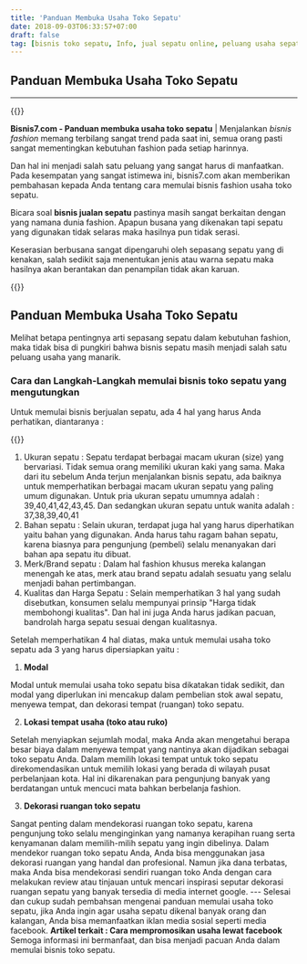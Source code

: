 ```yaml
---
title: 'Panduan Membuka Usaha Toko Sepatu'
date: 2018-09-03T06:33:57+07:00
draft: false
tag: [bisnis toko sepatu, Info, jual sepatu online, peluang usaha sepatu, usaha toko sepatu]
---
```

## Panduan Membuka Usaha Toko Sepatu
----
{{<adsense-responsive>}}

**Bisnis7.com - Panduan membuka usaha toko sepatu** | Menjalankan _bisnis fashion_ memang terbilang sangat trend pada saat ini, semua orang pasti sangat mementingkan kebutuhan fashion pada setiap harinnya. 

Dan hal ini menjadi salah satu peluang yang sangat harus di manfaatkan. Pada kesempatan yang sangat istimewa ini, bisnis7.com akan memberikan pembahasan kepada Anda tentang cara memulai bisnis fashion usaha toko sepatu. 

Bicara soal **bisnis jualan sepatu** pastinya masih sangat berkaitan dengan yang namana dunia fashion. Apapun busana yang dikenakan tapi sepatu yang digunakan tidak selaras maka hasilnya pun tidak serasi. 

Keserasian berbusana sangat dipengaruhi oleh sepasang sepatu yang di kenakan, salah sedikit saja menentukan jenis atau warna sepatu maka hasilnya akan berantakan dan penampilan tidak akan karuan.

{{<adsense-responsive>}}

**Panduan Membuka Usaha Toko Sepatu**
-------------------------------------

Melihat betapa pentingnya arti sepasang sepatu dalam kebutuhan fashion, maka tidak bisa di pungkiri bahwa bisnis sepatu masih menjadi salah satu peluang usaha yang manarik.

### Cara dan Langkah-Langkah memulai bisnis toko sepatu yang mengutungkan

Untuk memulai bisnis berjualan sepatu, ada 4 hal yang harus Anda perhatikan, diantaranya :

{{<adsense-responsive>}}

1.  Ukuran sepatu : Sepatu terdapat berbagai macam ukuran (size) yang bervariasi. Tidak semua orang memiliki ukuran kaki yang sama. Maka dari itu sebelum Anda terjun menjalankan bisnis sepatu, ada baiknya untuk memperhatikan berbagai macam ukuran sepatu yang paling umum digunakan. Untuk pria ukuran sepatu umumnya adalah : 39,40,41,42,43,45. Dan sedangkan ukuran sepatu untuk wanita adalah : 37,38,39,40,41
2.  Bahan sepatu : Selain ukuran, terdapat juga hal yang harus diperhatikan yaitu bahan yang digunakan. Anda harus tahu ragam bahan sepatu, karena biasnya para pengunjung (pembeli) selalu menanyakan dari bahan apa sepatu itu dibuat.
3.  Merk/Brand sepatu : Dalam hal fashion khusus mereka kalangan menengah ke atas, merk atau brand sepatu adalah sesuatu yang selalu menjadi bahan pertimbangan.
4.  Kualitas dan Harga Sepatu : Selain memperhatikan 3 hal yang sudah disebutkan, konsumen selalu mempunyai prinsip "Harga tidak membohongi kualitas". Dan hal ini juga Anda harus jadikan pacuan, bandrolah harga sepatu sesuai dengan kualitasnya.

Setelah memperhatikan 4 hal diatas, maka untuk memulai usaha toko sepatu ada 3 yang harus dipersiapkan yaitu :

1.  **Modal**

Modal untuk memulai usaha toko sepatu bisa dikatakan tidak sedikit, dan modal yang diperlukan ini mencakup dalam pembelian stok awal sepatu, menyewa tempat, dan dekorasi tempat (ruangan) toko sepatu.

2.  **Lokasi tempat usaha (toko atau ruko)**

Setelah menyiapkan sejumlah modal, maka Anda akan mengetahui berapa besar biaya dalam menyewa tempat yang nantinya akan dijadikan sebagai toko sepatu Anda. Dalam memilih lokasi tempat untuk toko sepatu direkomendasikan untuk memilih lokasi yang berada di wilayah pusat perbelanjaan kota. Hal ini dikarenakan para pengunjung banyak yang berdatangan untuk mencuci mata bahkan berbelanja fashion.

3.  **Dekorasi ruangan toko sepatu**

Sangat penting dalam mendekorasi ruangan toko sepatu, karena pengunjung toko selalu menginginkan yang namanya kerapihan ruang serta kenyamanan dalam memilih-milih sepatu yang ingin dibelinya. Dalam mendekor ruangan toko sepatu Anda, Anda bisa menggunakan jasa dekorasi ruangan yang handal dan profesional. Namun jika dana terbatas, maka Anda bisa mendekorasi sendiri ruangan toko Anda dengan cara melakukan review atau tinjauan untuk mencari inspirasi seputar dekorasi ruangan sepatu yang banyak tersedia di media internet google. --- Selesai dan cukup sudah pembahsan mengenai panduan memulai usaha toko sepatu, jika Anda ingin agar usaha sepatu dikenal banyak orang dan kalangan, Anda bisa memanfaatkan iklan media sosial seperti media facebook. **Artikel terkait : Cara mempromosikan usaha lewat facebook** Semoga informasi ini bermanfaat, dan bisa menjadi pacuan Anda dalam memulai bisnis toko sepatu.